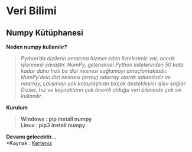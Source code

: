 # Veri Bilimi
## Numpy Kütüphanesi

**Neden numpy kullanılır?**<br>
>*Python’da dizilerin amacına hizmet eden listelerimiz var, ancak işlenmesi yavaştır. NumPy, geleneksel Python listelerinden 50 kata kadar daha hızlı bir dizi nesnesi sağlamayı amaçlamaktadır. NumPy’deki dizi nesnesi (array) ndarray olarak adlandırılır ve ndarray, çalışmayı çok kolaylaştıran birçok destekleyici işlev sağlar. Diziler, hız ve kaynakların çok önemli olduğu veri biliminde çok sık kullanılır.*

**Kurulum**<br>
>**Windows : pip install numpy**<br>
>**Linux : pip3 install numpy**<br>


**Devamı gelecektir...**<br>
*Kaynak : [Kerteniz](https://kerteriz.net/python-numpy-kullanimi-nedir-ve-nasil-kullanilir/)<br>

